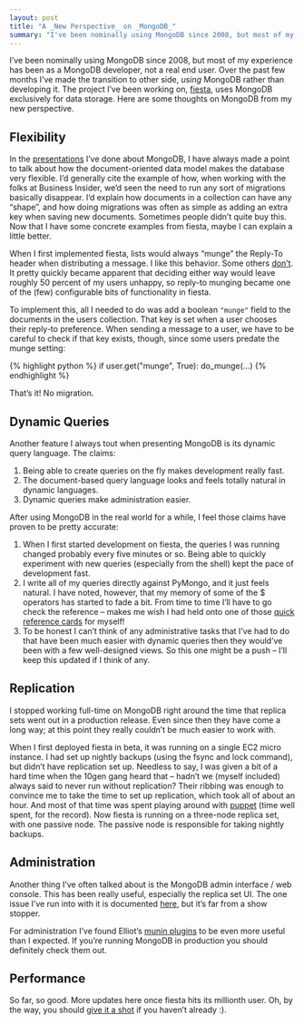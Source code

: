```yaml
---
layout: post
title: "A _New Perspective_ on _MongoDB_"
summary: "I've been nominally using MongoDB since 2008, but most of my experience has been as a MongoDB developer, not a real end user. Over the past few months I've made the transition to other side, _using_ MongoDB rather than developing it. The project I've been working on, <a href='https://fiesta.cc'>fiesta</a>, uses MongoDB exclusively for data storage. Here are some thoughts on MongoDB from my new perspective."
---
```


I’ve been nominally using MongoDB since 2008, but most of my experience
has been as a MongoDB developer, not a real end user. Over the past few
months I’ve made the transition to other side, *using* MongoDB rather
than developing it. The project I’ve been working on,
[fiesta](https://fiesta.cc), uses MongoDB exclusively for data storage.
Here are some thoughts on MongoDB from my new perspective.

Flexibility
-----------

In the [presentations](/talks.html) I’ve done about MongoDB, I have
always made a point to talk about how the document-oriented data model
makes the database very flexible. I’d generally cite the example of how,
when working with the folks at Business Insider, we’d seen the need to
run any sort of migrations basically disappear. I’d explain how
documents in a collection can have any “shape”, and how doing migrations
was often as simple as adding an extra key when saving new documents.
Sometimes people didn’t quite buy this. Now that I have some concrete
examples from fiesta, maybe I can explain a little better.

When I first implemented fiesta, lists would always “munge” the Reply-To
header when distributing a message. I like this behavior. Some others
[don’t](http://marc.merlins.org/netrants/reply-to-harmful.html). It
pretty quickly became apparent that deciding either way would leave
roughly 50 percent of my users unhappy, so reply-to munging became one
of the (few) configurable bits of functionality in fiesta.

To implement this, all I needed to do was add a boolean `"munge"` field
to the documents in the users collection. That key is set when a user
chooses their reply-to preference. When sending a message to a user, we
have to be careful to check if that key exists, though, since some users
predate the munge setting:

{% highlight python %}
if user.get("munge", True):
    do_munge(...)
{% endhighlight %}

That’s it! No migration.

Dynamic Queries
---------------

Another feature I always tout when presenting MongoDB is its dynamic
query language. The claims:

1.  Being able to create queries on the fly makes development really
    fast.
2.  The document-based query language looks and feels totally natural in
    dynamic languages.
3.  Dynamic queries make administration easier.

After using MongoDB in the real world for a while, I feel those claims
have proven to be pretty accurate:

1.  When I first started development on fiesta, the queries I was
    running changed probably every five minutes or so. Being able to
    quickly experiment with new queries (especially from the shell) kept
    the pace of development fast.
2.  I write all of my queries directly against PyMongo, and it just
    feels natural. I have noted, however, that my memory of some of the
    $ operators has started to fade a bit. From time to time I’ll have
    to go check the reference – makes me wish I had held onto one of
    those [quick reference cards](http://www.10gen.com/reference) for
    myself!
3.  To be honest I can’t think of any administrative tasks that I’ve had
    to do that have been much easier with dynamic queries then they
    would’ve been with a few well-designed views. So this one might be a
    push – I’ll keep this updated if I think of any.

Replication
-----------

I stopped working full-time on MongoDB right around the time that
replica sets went out in a production release. Even since then they have
come a long way; at this point they really couldn’t be much easier to
work with.

When I first deployed fiesta in beta, it was running on a single EC2
micro instance. I had set up nightly backups (using the fsync and lock
command), but didn’t have replication set up. Needless to say, I was
given a bit of a hard time when the 10gen gang heard that – hadn’t we
(myself included) always said to never run without replication? Their
ribbing was enough to convince me to take the time to set up
replication, which took all of about an hour. And most of that time was
spent playing around with [puppet](http://www.puppetlabs.com/) (time
well spent, for the record). Now fiesta is running on a three-node
replica set, with one passive node. The passive node is responsible for
taking nightly backups.

Administration
--------------

Another thing I’ve often talked about is the MongoDB admin interface /
web console. This has been really useful, especially the replica set UI.
The one issue I’ve run into with it is documented
[here](http://jira.mongodb.org/browse/SERVER-1729), but it’s far from a
show stopper.

For administration I’ve found Elliot’s [munin
plugins](https://github.com/erh/mongo-munin) to be even more useful than
I expected. If you’re running MongoDB in production you should
definitely check them out.

Performance
-----------

So far, so good. More updates here once fiesta hits its millionth user.
Oh, by the way, you should [give it a shot](https://fiesta.cc) if you
haven’t already :).
